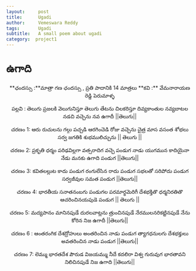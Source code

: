 ```yaml
---
layout:     post
title:      Ugadi
author:     Vemeswara Reddy
tags: 		Ugadi
subtitle:  	A small poem about ugadi
category:  project1
---
```

<!-- Start Writing Below in Markdown -->

# ఉగాది 
<div align="center">
**ఛందస్సు :**మాత్రా గణ ఛందస్సు , ప్రతి పాదానికి 14 మాత్రలు
**కవి :** వేమనారాయణ రెడ్డి పెరుమాళ్ళ

పల్లవి :      తెలుగు ప్రజలకి వెలుగునిస్తూ
             తెలుగు తేటను చిలకరిస్తూ
             దివ్యకాంతుల నవ్యబాటల
             నడచి వచ్చెను నవ ఉగాదీ        ||తెలుగు||

చరణం 1:    ఆరు రుచులను గల్గు పచ్చడి
             ఆరగించెడి  రోజు వచ్చెను
             చైత్ర మాస వసంత శోభలు
             సర్వ జగతికి శుభములిచ్చును   || తెలుగు ||

చరణం 2:    ప్రకృతి ధర్మం పరిఢవిల్లగా 
             వత్సరాదిగ వచ్చె పండుగ
             నాడు యుగమున కాదియైనా
             నేడు మనకు ఉగాది పండుగ     ||తెలుగు||

చరణం 3:    కవితలల్లుట కాదు పండుగ 
             రంగులేసిన రాదు పండుగ
             సభలతో సరిపోదు పండుగ 
             సర్వజీవుల సమత పండుగ       ||తెలుగు||

చరణం 4:    భారతీయ సనాతనంబగు
             పండుగల పరమార్థమెరిగీ
             దేశభక్తితొ ధర్మనిరతితొ
             ఆచరించినయపుడె పండుగ    || తెలుగు ||

చరణం 5:    మద్యపానం మానినపుడే
             దురలవాట్లను త్రుంచినపుడే
             నేరములనరికట్టినపుడే
             నేను కోరిన నిజ ఉగాదీ                ||తెలుగు||

చరణం 6 :   ఆంతరంగిక దేశద్రోహులు 
             అంతరించిన నాడు పండుగ 
             త్యాగధనులగు దేశభక్తులు
             అవతరించిన నాడు పండుగ      ||తెలుగు||

చరణం 7:    లెమ్ము భారతదేశ పౌరుడ
             విజయమ్ము నీదే కదలిరా
             విశ్వ గురువుగ భారతావని
             నిలిచినపుడే నిజ ఉగాది           ||తెలుగు||
</div>
